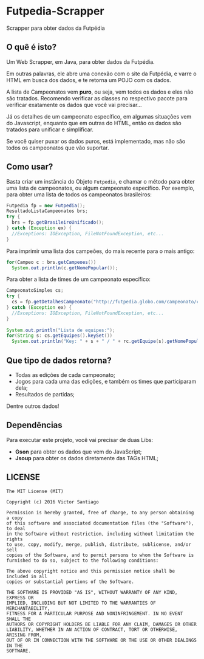 # Futpedia-Scrapper
Scrapper para obter dados da Futpédia

## O quê é isto?
Um Web Scrapper, em Java, para obter dados da Futpédia.

Em outras palavras, ele abre uma conexão com o site da Futpédia, e varre o HTML em busca dos dados, e te retorna um POJO com os dados.

A lista de Campeonatos vem **puro**, ou seja, vem todos os dados e eles não são tratados. Recomendo verificar as classes no respectivo pacote para verificar exatamente os dados que você vai precisar...

Já os detalhes de um campeonato específico, em algumas situações vem do Javascript, enquanto que em outras do HTML, então os dados são tratados para unificar e simplificar.

Se você quiser puxar os dados puros, está implementado, mas não são todos os campeonatos que vão suportar.

## Como usar?
Basta criar um instância do Objeto ``Futpedia``, e chamar o método para obter uma lista de campeonatos, ou algum campeonato específico.
Por exemplo, para obter uma lista de todos os campeonatos brasileiros:
```java
Futpedia fp = new Futpedia();
ResultadoListaCampeonatos brs;
try {
  brs = fp.getBrasileiroUnificado();
} catch (Exception ex) {
  //Exceptions: IOException, FileNotFoundException, etc...
}
```

Para imprimir uma lista dos campeões, do mais recente para o mais antigo:
```java
for(Campeo c : brs.getCampeoes())
  System.out.println(c.getNomePopular());
```

Para obter a lista de times de um campeonato específico:
```java
CampeonatoSimples cs;
try {
  cs = fp.getDetalhesCampeonato("http://futpedia.globo.com/campeonato/campeonato-brasileiro/2016"); //Você também pode pegar a URL dentro do "ResultadoListaCampeonatos" no objeto "EdicaoDetalhes".
} catch (Exception ex) {
  //Exceptions: IOException, FileNotFoundException, etc...
}
                
System.out.println("Lista de equipes:");
for(String s: cs.getEquipes().keySet())
  System.out.println("Key: " + s + " / " + rc.getEquipe(s).getNomePopular());
```

## Que tipo de dados retorna?
- Todas as edições de cada campeonato;
- Jogos para cada uma das edições, e também os times que participaram dela;
- Resultados de partidas;

Dentre outros dados!

## Dependências
Para executar este projeto, você vai precisar de duas Libs:
- **Gson** para obter os dados que vem do JavaScript;
- **Jsoup** para obter os dados diretamente das TAGs HTML;

## LICENSE
```
The MIT License (MIT)

Copyright (c) 2016 Victor Santiago

Permission is hereby granted, free of charge, to any person obtaining a copy
of this software and associated documentation files (the "Software"), to deal
in the Software without restriction, including without limitation the rights
to use, copy, modify, merge, publish, distribute, sublicense, and/or sell
copies of the Software, and to permit persons to whom the Software is
furnished to do so, subject to the following conditions:

The above copyright notice and this permission notice shall be included in all
copies or substantial portions of the Software.

THE SOFTWARE IS PROVIDED "AS IS", WITHOUT WARRANTY OF ANY KIND, EXPRESS OR
IMPLIED, INCLUDING BUT NOT LIMITED TO THE WARRANTIES OF MERCHANTABILITY,
FITNESS FOR A PARTICULAR PURPOSE AND NONINFRINGEMENT. IN NO EVENT SHALL THE
AUTHORS OR COPYRIGHT HOLDERS BE LIABLE FOR ANY CLAIM, DAMAGES OR OTHER
LIABILITY, WHETHER IN AN ACTION OF CONTRACT, TORT OR OTHERWISE, ARISING FROM,
OUT OF OR IN CONNECTION WITH THE SOFTWARE OR THE USE OR OTHER DEALINGS IN THE
SOFTWARE.
```
